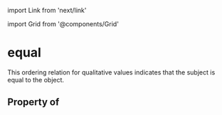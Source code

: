 import Link from 'next/link'
  
import Grid from '@components/Grid'

# equal

This ordering relation for qualitative values indicates that the subject is equal to the object.

## Property of




